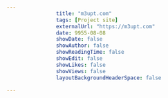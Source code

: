 ---
                title: "m3upt.com"
                tags: [Project site]
                externalUrl: "https://m3upt.com"
                date: 9955-08-08
                showDate: false
                showAuthor: false
                showReadingTime: false
                showEdit: false
                showLikes: false
                showViews: false
                layoutBackgroundHeaderSpace: false
                ---

